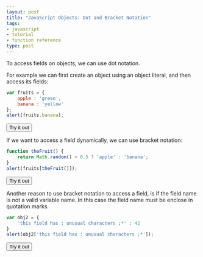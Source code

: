```yaml
---
layout: post
title: "JavaScript Objects: Dot and Bracket Notation"
tags:
- javascript
- tutorial
- function reference
type: post
---
```


To access fields on objects, we can use dot notation.

For example we can first create an object using an object literal, and then access its fields:

```javascript
var fruits = {
    apple : 'green',
    banana : 'yellow'
};
alert(fruits.banana);
```
<script>
var fruits = {
    apple : 'green',
    banana : 'yellow'
};
</script>
<button onclick="alert(fruits.banana)">Try it out</button>

If we want to access a field dynamically, we can use bracket notation:

```javascript
function theFruit() {
    return Math.random() < 0.5 ? 'apple' : 'banana';
}
alert(fruits[theFruit()]);
```
<script>
function theFruit() {
    return Math.random() < 0.5 ? 'apple' : 'banana';
}
</script>
<button onclick="alert(fruits[theFruit()])">Try it out</button>

Another reason to use bracket notation to access a field, is if the field name is not a valid variable name. In this
case the field name must be enclose in quotation marks.

```javascript
var obj2 = {
    'this field has : unusual characters ;*' : 42
}
alert(obj2['this field has : unusual characters ;*']);
```
<script>
var obj2 = {
    'this field has : unusual characters;*' : 42
};
</script>
<button onclick="alert(obj2['this field has : unusual characters;*']);">Try it out</button>
